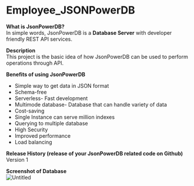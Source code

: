 # Employee_JSONPowerDB

<b>What is JsonPowerDB?</b><br>
In simple words, JsonPowerDB is a <b>Database Server</b> with developer friendly REST API services.

<b>Description</b><br>
This project is the basic idea of how JsonPowerDB can be used to perform operations through API.

<b>Benefits of using JsonPowerDB</b><br>
<ul>
<li>Simple way to get data in JSON format</li>
<li>Schema-free</li>
<li>Serverless- Fast development</li>
<li>Multimode database- Database that can handle variety of data</li>
<li>Cost-saving</li>
<li>Single Instance can serve million indexes</li>
<li>Querying to multiple database</li>
<li>High Security</li>
<li>Improved performance</li>
<li>Load balancing</li>
</ul>

<b>Release History (release of your JsonPowerDB related code on Github)</b><br>
Version 1

<b>Screenshot of Database</b><br>
![Untitled](https://user-images.githubusercontent.com/77207568/161116395-6cedc0d1-a090-4ed0-8eed-1513a5f4daf6.png)
